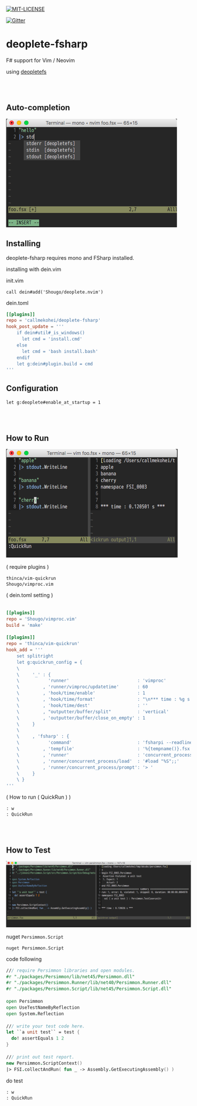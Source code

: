 [![MIT-LICENSE](http://img.shields.io/badge/license-MIT-blue.svg?style=flat)](https://github.com/callmekohei/deoplete-fsharp/blob/master/LICENSE)


[![Gitter](https://img.shields.io/gitter/room/nwjs/nw.js.svg)](https://gitter.im/fsugjp/public)


# deoplete-fsharp

F# support for Vim / Neovim

using [deopletefs](https://github.com/callmekohei/deopletefs)

<br>
<br>


## Auto-completion

![alt text](./pic/deoplete2.png)

## Installing

deoplete-fsharp requires mono and FSharp installed.

installing with dein.vim

init.vim
```vim
call dein#add('Shougo/deoplete.nvim')
```
dein.toml
```toml 
[[plugins]]
repo = 'callmekohei/deoplete-fsharp'
hook_post_update = '''
    if dein#util#_is_windows()
      let cmd = 'install.cmd'
    else
      let cmd = 'bash install.bash'
    endif
    let g:dein#plugin.build = cmd
'''

```

## Configuration
```vim
let g:deoplete#enable_at_startup = 1
```

<br>
<br>

## How to Run


![alt text](./pic/quickrun2.png)


( require plugins )
```
thinca/vim-quickrun
Shougo/vimproc.vim
```

( dein.toml setting )
```toml

[[plugins]]
repo = 'Shougo/vimproc.vim'
build = 'make'

[[plugins]]
repo = 'thinca/vim-quickrun'
hook_add = '''
    set splitright
    let g:quickrun_config = {
    \
    \     '_' : {
    \           'runner'                          : 'vimproc'
    \         , 'runner/vimproc/updatetime'       : 60
    \         , 'hook/time/enable'                : 1
    \         , 'hook/time/format'                : "\n*** time : %g s ***"
    \         , 'hook/time/dest'                  : ''
    \         , "outputter/buffer/split"          : 'vertical'
    \         , 'outputter/buffer/close_on_empty' : 1
    \     }
    \
    \     , 'fsharp' : {
    \           'command'                         : 'fsharpi --readline-'
    \         , 'tempfile'                        : '%{tempname()}.fsx'
    \         , 'runner'                          : 'concurrent_process'
    \         , 'runner/concurrent_process/load'  : '#load "%S";;'
    \         , 'runner/concurrent_process/prompt': '> '
    \     }
    \ }
'''
```
( How to run ( QuickRun ) )
```
: w
: QuickRun
```

<br>
<br>

## How to Test

![alt text](./pic/persimmon2.png)

nuget `Persimmon.Script`
```
nuget Persimmon.Script
```
code following
```fsharp
/// require Persimmon libraries and open modules.
#r "./packages/Persimmon/lib/net45/Persimmon.dll"
#r "./packages/Persimmon.Runner/lib/net40/Persimmon.Runner.dll"
#r "./packages/Persimmon.Script/lib/net45/Persimmon.Script.dll"

open Persimmon
open UseTestNameByReflection
open System.Reflection

/// write your test code here.
let ``a unit test`` = test {
  do! assertEquals 1 2
}

/// print out test report.
new Persimmon.ScriptContext()
|> FSI.collectAndRun( fun _ -> Assembly.GetExecutingAssembly() )

```
do test
```
: w
: QuickRun
```
